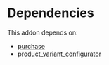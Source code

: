 # Dependencies

This addon depends on:

- [purchase](https://github.com/bringout/oca-ocb-core/tree/9d67cf00c06114fd0d5a87a06a485b3dabf57e2b/odoo-bringout-oca-ocb-purchase)
- [product_variant_configurator](https://github.com/bringout/oca-product)
